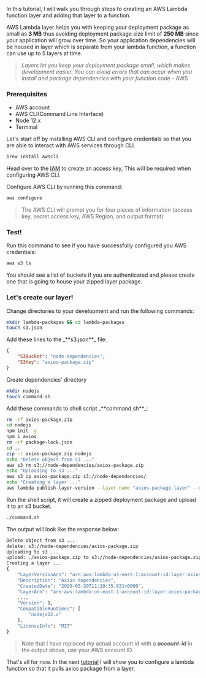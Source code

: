 In this tutorial, I will walk you through steps to creating an AWS Lambda function layer and adding that layer to a function.

AWS Lambda layer helps you with keeping your deployment package as small as **3 MB** thus avoiding deployment package size limit of **250 MB** since your application will grow over time. So your application dependencies will be housed in layer which is separate from your lambda function, a function can use up to 5 layers at time.

> _Layers let you keep your deployment package small, which makes development easier. You can avoid errors that can occur when you install and package dependencies with your function code_ - AWS


### Prerequisites
* AWS account
* AWS CLI(Command Line Interface)
* Node 12.x
* Terminal


Let's start off by installing AWS CLI and configure credentials so that you are able to interact with AWS services through CLI.



```bash
brew install awscli
```


<p class="markdown-paragraph">Head over to the <a class="markdown-link" href="https://console.aws.amazon.com/iam/home?#/users/admin?section=security_credentials" target="_blank">IAM</a> to create an access key, This will be required when configuring AWS CLI.</p>


Configure AWS CLI by running this command:


```bash
aws configure
```


> The AWS CLI will prompt you for four pieces of information (access key, secret access key, AWS Region, and output format)


### Test!


Run this command to see if you have successfully configured you AWS credentials:


```bash
aws s3 ls
```


<p class="markdown-paragraph">You should see a list of buckets if you are authenticated and please create one that is going to house your zipped layer package.</p>


### Let's create our layer!


<p class="markdown-paragraph">Change directories to your development and run the following commands:</p>


```bash
mkdir lambda-packages && cd lambda-packages
touch s3.json
```


<p class="markdown-paragraph">Add these lines to the _**s3.json**_ file:</p>


```json
{
    "S3Bucket": "node-dependencies",
    "S3Key": "axios-package.zip"
}
```

<p class="markdown-paragraph">Create dependencies' directory</p>

```bash
mkdir nodejs
touch command.sh
```


<p class="markdown-paragraph">Add these commands to shell script _**command.sh**_:</p>


```bash wrap
rm -rf axios-package.zip
cd nodejs
npm init -y
npm i axios
rm -rf package-lock.json
cd ..
zip -r axios-package.zip nodejs
echo "Delete object from s3 ..."
aws s3 rm s3://node-dependencies/axios-package.zip
echo "Uploading to s3 ..."
aws s3 cp axios-package.zip s3://node-dependencies/
echo "Creating a layer ..."
aws lambda publish-layer-version --layer-name "axios-package-layer" --description "Axios dependencies" --content "file://s3.json" --license-info "MIT" --compatible-runtimes "nodejs12.x"
```


Run the shell script, it will create a zipped deployment package and upload it to an s3 bucket. 

```cmd
./command.sh
```

The output will look like the response below:


```bash
Delete object from s3 ...
delete: s3://node-dependencies/axios-package.zip
Uploading to s3 ...
upload: ./axios-package.zip to s3://node-dependencies/axios-package.zip
Creating a layer ...
{
    "LayerVersionArn": "arn:aws:lambda:us-east-1:account-id:layer:axios-package-layer:1", 
    "Description": "Axios dependencies", 
    "CreatedDate": "2020-05-20T11:20:35.831+0000", 
    "LayerArn": "arn:aws:lambda:us-east-1:account-id:layer:axios-package-layer", 
    ....
    "Version": 1, 
    "CompatibleRuntimes": [
        "nodejs12.x"
    ], 
    "LicenseInfo": "MIT"
}
```

> Note that I have replaced my actual account id with a _**account-id**_ in the output above, use your AWS account ID.

<p class="markdown-paragraph">That's all for now. In the next <a class="markdown-link" href="/blog/working-with-aws-lambda-and-lambda-layers">tutorial</a> I will show you to configure a lambda function so that it pulls axios package from a layer.</p>



